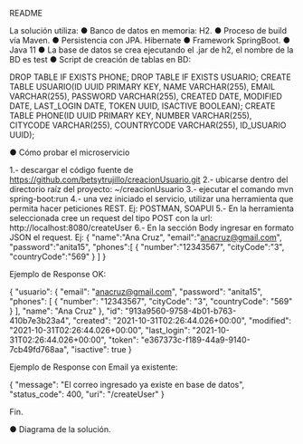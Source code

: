 README

La solución utiliza:
● Banco de datos en memoria: H2.
● Proceso de build vía Maven.
● Persistencia con JPA. Hibernate
● Framework SpringBoot.
● Java 11
● La base de datos se crea ejecutando el .jar de h2, el nombre de la BD es test
● Script de creación de tablas en BD:

DROP TABLE IF EXISTS PHONE;
DROP TABLE IF EXISTS USUARIO;
CREATE TABLE USUARIO(ID UUID PRIMARY KEY, NAME VARCHAR(255), EMAIL VARCHAR(255), PASSWORD VARCHAR(255), CREATED DATE, MODIFIED DATE, LAST_LOGIN DATE, TOKEN UUID, ISACTIVE BOOLEAN);
CREATE TABLE PHONE(ID UUID PRIMARY KEY, NUMBER VARCHAR(255), CITYCODE VARCHAR(255), COUNTRYCODE VARCHAR(255), ID_USUARIO UUID);


● Cómo probar el microservicio

1.- descargar el código fuente de https://github.com/betsytrujillo/creacionUsuario.git
2.- ubicarse dentro del directorio raíz del proyecto: ~/creacionUsuario
3.- ejecutar el comando mvn spring-boot:run
4.- una vez iniciado el servicio, utilizar una herramienta que permita hacer peticiones REST. Ej: POSTMAN, SOAPUI
5.- En la herramienta seleccionada cree un request del tipo POST con la url: http://localhost:8080/createUser
6.- En la sección Body ingresar en formato JSON el request. Ej:
{
	"name":"Ana Cruz",
	"email":"anacruz@gmail.com",
	"password":"anita15",
	"phones":[
		{
			"number":"12343567",
			"cityCode":"3",
			"countryCode":"569"
		}
	]
}

Ejemplo de Response OK:

{
    "usuario": {
        "email": "anacruz@gmail.com",
        "password": "anita15",
        "phones": [
            {
                "number": "12343567",
                "cityCode": "3",
                "countryCode": "569"
            }
        ],
        "name": "Ana Cruz"
    },
    "id": "913a9560-9758-4b01-b763-410b7e3b23a4",
    "created": "2021-10-31T02:26:44.026+00:00",
    "modified": "2021-10-31T02:26:44.026+00:00",
    "last_login": "2021-10-31T02:26:44.026+00:00",
    "token": "e367373c-f189-44a9-9140-7cb49fd768aa",
    "isactive": true
}

Ejemplo de Response con Email ya existente:

{
    "message": "El correo ingresado ya existe en base de datos",
    "status_code": 400,
    "uri": "/createUser"
}

Fin.

● Diagrama de la solución.
